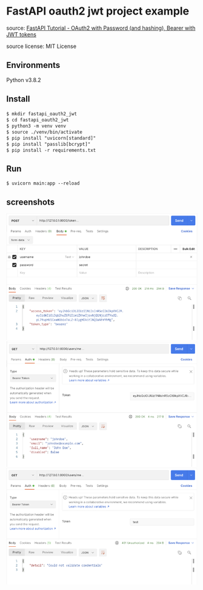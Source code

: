 # FastAPI oauth2 jwt project example

source: [FastAPI Tutorial - OAuth2 with Password (and hashing), Bearer with JWT tokens](https://fastapi.tiangolo.com/ko/tutorial/security/oauth2-jwt/)

source license: MIT License

## Environments
Python v3.8.2

## Install
```shell
$ mkdir fastapi_oauth2_jwt
$ cd fastapi_oauth2_jwt
$ python3 -m venv venv
$ source ./venv/bin/activate
$ pip install "uvicorn[standard]"
$ pip install "passlib[bcrypt]"
$ pip install -r requirements.txt
```

## Run
```shell
$ uvicorn main:app --reload
```

## screenshots

![POST /token](screenshots/post_token.png)
![GET /users/me](screenshots/get_users_me.png)
![GET /users/me with wrong token](screenshots/get_users_me_with_wrong_token.png)
